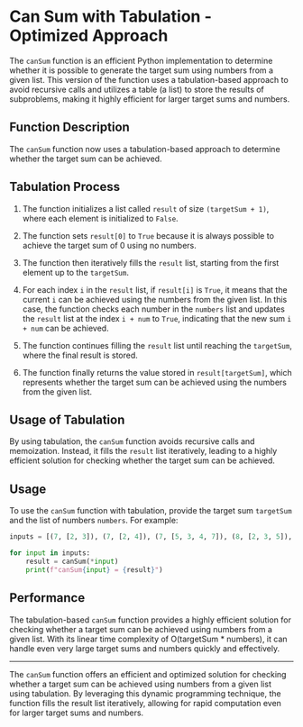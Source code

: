 # Can Sum with Tabulation - Optimized Approach

The `canSum` function is an efficient Python implementation to determine whether it is possible to generate the target sum using numbers from a given list. This version of the function uses a tabulation-based approach to avoid recursive calls and utilizes a table (a list) to store the results of subproblems, making it highly efficient for larger target sums and numbers.

## Function Description

The `canSum` function now uses a tabulation-based approach to determine whether the target sum can be achieved.

## Tabulation Process

1. The function initializes a list called `result` of size `(targetSum + 1)`, where each element is initialized to `False`.

2. The function sets `result[0]` to `True` because it is always possible to achieve the target sum of 0 using no numbers.

3. The function then iteratively fills the `result` list, starting from the first element up to the `targetSum`.

4. For each index `i` in the `result` list, if `result[i]` is `True`, it means that the current `i` can be achieved using the numbers from the given list. In this case, the function checks each number in the `numbers` list and updates the `result` list at the index `i + num` to `True`, indicating that the new sum `i + num` can be achieved.

5. The function continues filling the `result` list until reaching the `targetSum`, where the final result is stored.

6. The function finally returns the value stored in `result[targetSum]`, which represents whether the target sum can be achieved using the numbers from the given list.

## Usage of Tabulation

By using tabulation, the `canSum` function avoids recursive calls and memoization. Instead, it fills the `result` list iteratively, leading to a highly efficient solution for checking whether the target sum can be achieved.

## Usage

To use the `canSum` function with tabulation, provide the target sum `targetSum` and the list of numbers `numbers`. For example:

```python
inputs = [(7, [2, 3]), (7, [2, 4]), (7, [5, 3, 4, 7]), (8, [2, 3, 5]), (300, [7, 14])]

for input in inputs:
    result = canSum(*input)
    print(f"canSum{input} = {result}")
```

## Performance

The tabulation-based `canSum` function provides a highly efficient solution for checking whether a target sum can be achieved using numbers from a given list. With its linear time complexity of O(targetSum * numbers), it can handle even very large target sums and numbers quickly and effectively.

---

The `canSum` function offers an efficient and optimized solution for checking whether a target sum can be achieved using numbers from a given list using tabulation. By leveraging this dynamic programming technique, the function fills the result list iteratively, allowing for rapid computation even for larger target sums and numbers.
